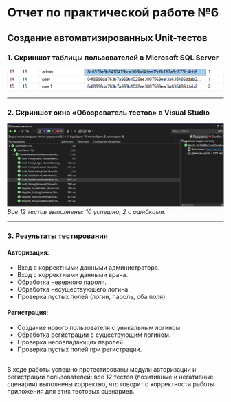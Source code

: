 # Отчет по практической работе №6

## Создание автоматизированных Unit-тестов

### 1. Скриншот таблицы пользователей в Microsoft SQL Server
![Скриншот таблицы Users](скринбазы.png)  


---

### 2. Скриншот окна «Обозреватель тестов» в Visual Studio
![Скриншот Test Explorer](автотест.png)  
*Все 12 тестов выполнены: 10 успешно, 2 с ошибками.*

---

### 3. Результаты тестирования

#### Авторизация:  
- Вход с корректными данными администратора.  
- Вход с корректными данными врача.  
- Обработка неверного пароля.  
- Обработка несуществующего логина.  
- Проверка пустых полей (логин, пароль, оба поля).  

#### Регистрация:  
- Создание нового пользователя с уникальным логином.  
- Обработка регистрации с существующим логином.  
- Проверка несовпадающих паролей.  
- Проверка пустых полей при регистрации.  

##

 В ходе работы успешно протестированы модули авторизации и регистрации пользователей: все 12 тестов (позитивные и негативные сценарии) выполнены корректно, что говорит о корректности работы приложения для этих тестовых сценариев.
